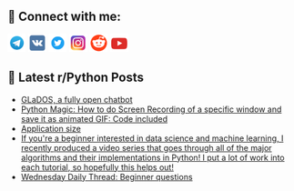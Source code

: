 ## 🔎 Connect with me:
[<img src="https://github.com/bullbesh/bullbesh/blob/main/images/Telegram.png" width="32" height="32" />](https://t.me/bullbesh)
[<img src="https://github.com/bullbesh/bullbesh/blob/main/images/VK.png" width="32" height="32" />](https://vk.com/bullbesh)
[<img src="https://github.com/bullbesh/bullbesh/blob/main/images/Twitter.png" width="32" height="32" />](https://twitter.com/bullbesh1)
[<img src="https://github.com/bullbesh/bullbesh/blob/main/images/Instagram.png" width="32" height="32" />](https://www.instagram.com/bullbesh)
[<img src="https://github.com/bullbesh/bullbesh/blob/main/images/Reddit.png" width="32" height="32" />](https://www.reddit.com/user/bullbesh)
[<img src="https://github.com/bullbesh/bullbesh/blob/main/images/YouTube.png" width="32" height="32" />](https://www.youtube.com/channel/UCtfjRs6uzgq5mfm8S06WTcg)

## 📕 Latest r/Python Posts
<!-- BLOG-POST-LIST:START -->
- [GLaDOS, a fully open chatbot](https://www.reddit.com/r/Python/comments/12j7k7j/glados_a_fully_open_chatbot/)
- [Python Magic: How to do Screen Recording of a specific window and save it as animated GIF: Code included](https://www.reddit.com/r/Python/comments/12j7hci/python_magic_how_to_do_screen_recording_of_a/)
- [Application size](https://www.reddit.com/r/Python/comments/12j6pxi/application_size/)
- [If you&#39;re a beginner interested in data science and machine learning, I recently produced a video series that goes through all of the major algorithms and their implementations in Python! I put a lot of work into each tutorial, so hopefully this helps out!](https://www.reddit.com/r/Python/comments/12j68f7/if_youre_a_beginner_interested_in_data_science/)
- [Wednesday Daily Thread: Beginner questions](https://www.reddit.com/r/Python/comments/12j2rz4/wednesday_daily_thread_beginner_questions/)
<!-- BLOG-POST-LIST:END -->
